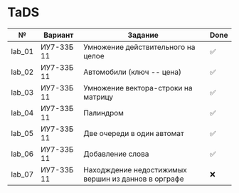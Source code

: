 # TaDS

|№|Вариант|Задание|Done|
|-|-|-|-|
lab_01|ИУ7-33Б 11|Умножение действительного на целое|✅
lab_02|ИУ7-33Б 11|Автомобили (ключ -- цена)|✅
lab_03|ИУ7-33Б 11|Умножение вектора-строки на матрицу|✅
lab_04|ИУ7-33Б 11|Палиндром|✅
lab_05|ИУ7-33Б 11|Две очереди в один автомат|✅
lab_06|ИУ7-33Б 11|Добавление слова|✅
lab_07|ИУ7-33Б 11|Находждение недостижимых вершин из даннов в орграфе|❌
